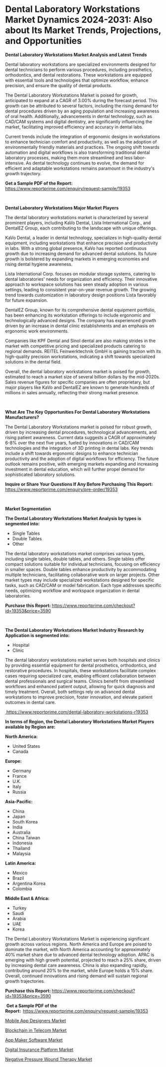 <p><h1>Dental Laboratory Workstations Market Dynamics 2024-2031: Also about Its Market Trends, Projections, and Opportunities</h1></p><p><strong>Dental Laboratory Workstations Market Analysis and Latest Trends</strong></p>
<p><p>Dental laboratory workstations are specialized environments designed for dental technicians to perform various procedures, including prosthetics, orthodontics, and dental restorations. These workstations are equipped with essential tools and technologies that optimize workflow, enhance precision, and ensure the quality of dental products.</p><p>The Dental Laboratory Workstations Market is poised for growth, anticipated to expand at a CAGR of 3.00% during the forecast period. This growth can be attributed to several factors, including the rising demand for dental procedures driven by an aging population and increasing awareness of oral health. Additionally, advancements in dental technology, such as CAD/CAM systems and digital dentistry, are significantly influencing the market, facilitating improved efficiency and accuracy in dental labs.</p><p>Current trends include the integration of ergonomic designs in workstations to enhance technician comfort and productivity, as well as the adoption of environmentally friendly materials and practices. The ongoing shift towards automation and digital workflows is also transforming traditional dental laboratory processes, making them more streamlined and less labor-intensive. As dental technology continues to evolve, the demand for efficient and adaptable workstations remains paramount in the industry's growth trajectory.</p></p>
<p><strong>Get a Sample PDF of the Report:&nbsp;</strong> <a href="https://www.reportprime.com/enquiry/request-sample/19353?utm_campaign=1103&utm_medium=2&utm_source=Github&utm_content=ia&utm_term=23112024&utm_id=dental-laboratory-workstations">https://www.reportprime.com/enquiry/request-sample/19353</a></p>
<p>&nbsp;</p>
<p><strong>Dental Laboratory Workstations Major Market Players</strong></p>
<p><p>The dental laboratory workstations market is characterized by several prominent players, including KaVo Dental, Lista International Corp., and DentalEZ Group, each contributing to the landscape with unique offerings. </p><p>KaVo Dental, a leader in dental technology, specializes in high-quality dental equipment, including workstations that enhance precision and productivity in labs. With a strong global presence, KaVo has reported continuous growth due to increasing demand for advanced dental solutions. Its future growth is bolstered by expanding markets in emerging economies and rising dental hygiene awareness.</p><p>Lista International Corp. focuses on modular storage systems, catering to dental laboratories' needs for organization and efficiency. Their innovative approach to workspace solutions has seen steady adoption in various settings, leading to consistent year-on-year revenue growth. The growing trend towards customization in laboratory design positions Lista favorably for future expansion.</p><p>DentalEZ Group, known for its comprehensive dental equipment portfolio, has been enhancing its workstation offerings to include ergonomic and technologically advanced designs. The company has experienced growth driven by an increase in dental clinic establishments and an emphasis on ergonomic work environments.</p><p>Companies like KPF Dental and Sinol dental are also making strides in the market with competitive pricing and specialized products catering to regional demands. REITEL Feinwerktechnik GmbH is gaining traction with its high-quality precision workstations, indicating a shift towards specialized solutions in the dental field.</p><p>Overall, the dental laboratory workstations market is poised for growth, estimated to reach a market size of several billion dollars by the mid-2020s. Sales revenue figures for specific companies are often proprietary, but major players like KaVo and DentalEZ are known to generate hundreds of millions in sales annually, reflecting their strong market presence.</p></p>
<p>&nbsp;</p>
<p><strong>What Are The Key Opportunities For Dental Laboratory Workstations Manufacturers?</strong></p>
<p><p>The Dental Laboratory Workstations market is poised for robust growth, driven by increasing dental procedures, technological advancements, and rising patient awareness. Current data suggests a CAGR of approximately 6-8% over the next five years, fueled by innovations in CAD/CAM technologies and the integration of 3D printing in dental labs. Key trends include a shift towards ergonomic designs to enhance technician productivity and the adoption of digital workflows for efficiency. The future outlook remains positive, with emerging markets expanding and increasing investment in dental education, which will further propel demand for sophisticated laboratory solutions.</p></p>
<p><strong>Inquire or Share Your Questions If Any Before Purchasing This Report:</strong> <a href="https://www.reportprime.com/enquiry/pre-order/19353?utm_campaign=1103&utm_medium=2&utm_source=Github&utm_content=ia&utm_term=23112024&utm_id=dental-laboratory-workstations">https://www.reportprime.com/enquiry/pre-order/19353</a></p>
<p>&nbsp;</p>
<p><strong>Market Segmentation</strong></p>
<p><strong>The Dental Laboratory Workstations Market Analysis by types is segmented into:</strong></p>
<p><ul><li>Single Tables</li><li>Double Tables</li><li>Other</li></ul></p>
<p><p>The dental laboratory workstations market comprises various types, including single tables, double tables, and others. Single tables offer compact solutions suitable for individual technicians, focusing on efficiency in smaller spaces. Double tables enhance productivity by accommodating multiple technicians, facilitating collaborative work on larger projects. Other market types may include specialized workstations designed for specific tasks, such as CAD/CAM or model fabrication. Each type addresses specific needs, optimizing workflow and workspace organization in dental laboratories.</p></p>
<p><strong>Purchase this Report:&nbsp;</strong><a href="https://www.reportprime.com/checkout?id=19353&price=3590&utm_campaign=1103&utm_medium=2&utm_source=Github&utm_content=ia&utm_term=23112024&utm_id=dental-laboratory-workstations">https://www.reportprime.com/checkout?id=19353&price=3590</a></p>
<p>&nbsp;</p>
<p><strong>The Dental Laboratory Workstations Market Industry Research by Application is segmented into:</strong></p>
<p><ul><li>Hospital</li><li>Clinic</li></ul></p>
<p><p>The dental laboratory workstations market serves both hospitals and clinics by providing essential equipment for dental prosthetics, orthodontics, and restorative procedures. In hospitals, these workstations facilitate complex cases requiring specialized care, enabling efficient collaboration between dental professionals and surgical teams. Clinics benefit from streamlined workflows and enhanced patient output, allowing for quick diagnosis and timely treatment. Overall, both settings rely on advanced dental workstations to improve precision, foster innovation, and elevate patient outcomes in dental care.</p></p>
<p><a href="https://www.reportprime.com/dental-laboratory-workstations-r19353?utm_campaign=1103&utm_medium=2&utm_source=Github&utm_content=ia&utm_term=23112024&utm_id=dental-laboratory-workstations">&nbsp;https://www.reportprime.com/dental-laboratory-workstations-r19353</a></p>
<p><strong>In terms of Region, the Dental Laboratory Workstations Market Players available by Region are:</strong></p>
<p>
    <p> <strong> North America: </strong>
        <ul>
            <li>United States</li>
            <li>Canada</li>
        </ul>
        </p> 
    <p> <strong> Europe: </strong>
        <ul>
            <li>Germany</li>
            <li>France</li>
            <li>U.K.</li>
            <li>Italy</li>
            <li>Russia</li>
        </ul>
        </p> 
    <p> <strong> Asia-Pacific: </strong>
        <ul>
            <li>China</li>
            <li>Japan</li>
            <li>South Korea</li>
            <li>India</li>
            <li>Australia</li>
            <li>China Taiwan</li>
            <li>Indonesia</li>
            <li>Thailand</li>
            <li>Malaysia</li>
        </ul>
        </p> 
    <p> <strong> Latin America: </strong>
        <ul>
            <li>Mexico</li>
            <li>Brazil</li>
            <li>Argentina Korea</li>
            <li>Colombia</li>
        </ul>
        </p> 
    <p> <strong> Middle East & Africa: </strong>
        <ul>
            <li>Turkey</li>
            <li>Saudi</li>
            <li>Arabia</li>
            <li>UAE</li>
            <li>Korea</li>
        </ul>
    </p>
    </p>
<p><p>The Dental Laboratory Workstations Market is experiencing significant growth across various regions. North America and Europe are poised to dominate the market, with North America accounting for approximately 40% market share due to advanced dental technology adoption. APAC is emerging with high growth potential, projected to reach a 25% share, driven by increasing dental care awareness. China is also expanding rapidly, contributing around 20% to the market, while Europe holds a 15% share. Overall, continued innovations and rising demand will sustain regional growth trajectories.</p></p>
<p><strong>Purchase this Report: </strong><a href="https://www.reportprime.com/checkout?id=19353&price=3590&utm_campaign=1103&utm_medium=2&utm_source=Github&utm_content=ia&utm_term=23112024&utm_id=dental-laboratory-workstations">https://www.reportprime.com/checkout?id=19353&price=3590</a></p>
<p>&nbsp;<strong>Get a Sample PDF of the Report:&nbsp;&nbsp;</strong><a href="https://www.reportprime.com/enquiry/request-sample/19353?utm_campaign=1103&utm_medium=2&utm_source=Github&utm_content=ia&utm_term=23112024&utm_id=dental-laboratory-workstations">https://www.reportprime.com/enquiry/request-sample/19353</a></p>
<p><strong></strong></p>
<p><p><a href="https://issuu.com/reportprime-2/docs/mobile-app-designers-market-size-20_699c07ec752e26?utm_campaign=1103&utm_medium=2&utm_source=Github&utm_content=ia&utm_term=23112024&utm_id=dental-laboratory-workstations">Mobile App Designers Market</a></p><p><a href="https://www.linkedin.com/pulse/global-blockchain-telecom-market-set-grow-despite-change-trends-aeq4c?utm_campaign=1103&utm_medium=2&utm_source=Github&utm_content=ia&utm_term=23112024&utm_id=dental-laboratory-workstations">Blockchain in Telecom Market</a></p><p><a href="https://issuu.com/reportprime-2/docs/app-maker-software-market-size-2030_98c01a4124a056?utm_campaign=1103&utm_medium=2&utm_source=Github&utm_content=ia&utm_term=23112024&utm_id=dental-laboratory-workstations">App Maker Software Market</a></p><p><a href="https://www.linkedin.com/pulse/projected-growth-digital-insurance-platform-market-from-2031-gtcgc?utm_campaign=1103&utm_medium=2&utm_source=Github&utm_content=ia&utm_term=23112024&utm_id=dental-laboratory-workstations">Digital Insurance Platform Market</a></p><p><a href="https://github.com/gdfhhhj/Market-Research-Report-List-6/blob/main/negative-pressure-wound-therapy-market.md?utm_campaign=1103&utm_medium=2&utm_source=Github&utm_content=ia&utm_term=23112024&utm_id=dental-laboratory-workstations">Negative Pressure Wound Therapy Market</a></p></p>